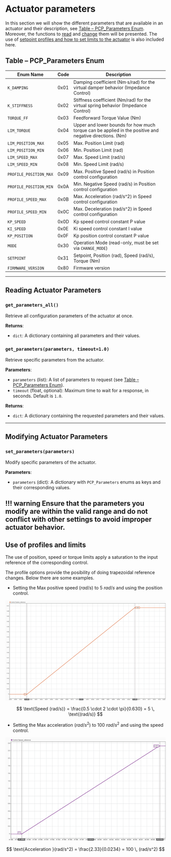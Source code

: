 # Actuator parameters

In this section we will show the different parameters that are available in an actuator and their description, see [Table – PCP_Parameters Enum](#table-pcp_parameters-enum). Moreover, the functions to [read](#reading-actuator-parameters) and [change](#modifying-actuator-parameters) them will be presented. The use of [setpoint profiles and how to set limits to the actuator](#use-of-profiles-and-limits) is also included here.

## Table – PCP_Parameters Enum

| Enum Name                | Code   | Description |
|--------------------------|--------|-------------|
| `K_DAMPING`              | 0x01   | Damping coefficient (Nm·s/rad) for the virtual damper behavior (Impedance Control) |
| `K_STIFFNESS`            | 0x02   | Stiffness coefficient (Nm/rad) for the virtual spring behavior (Impedance Control) |
| `TORQUE_FF`              | 0x03   | Feedforward Torque Value (Nm) |
| `LIM_TORQUE`             | 0x04   | Upper and lower bounds for how much torque can be applied in the positive and negative directions. (Nm) |
| `LIM_POSITION_MAX`       | 0x05   | Max. Position Limit (rad) |
| `LIM_POSITION_MIN`       | 0x06   | Min. Position Limit (rad) |
| `LIM_SPEED_MAX`          | 0x07   | Max. Speed Limit (rad/s) |
| `LIM_SPEED_MIN`          | 0x08   | Min. Speed Limit (rad/s) |
| `PROFILE_POSITION_MAX`   | 0x09   | Max. Positive Speed (rad/s) in Position control configuration |
| `PROFILE_POSITION_MIN`   | 0x0A   | Min. Negative Speed (rad/s) in Position control configuration |
| `PROFILE_SPEED_MAX`      | 0x0B   | Max. Acceleration (rad/s^2) in Speed control configuration |
| `PROFILE_SPEED_MIN`      | 0x0C   | Max. Deceleration (rad/s^2) in Speed control configuration |
| `KP_SPEED`               | 0x0D   | Kp speed control constant P value |
| `KI_SPEED`               | 0x0E   | Ki speed control constant I value |
| `KP_POSITION`            | 0x0F   | Kp position control constant P value |
| `MODE`                   | 0x30   | Operation Mode (read-only, must be set via `CHANGE_MODE`) |
| `SETPOINT`               | 0x31   | Setpoint, Position (rad), Speed (rad/s), Torque (Nm) |
| `FIRMWARE_VERSION`       | 0x80   | Firmware version |

---

## Reading Actuator Parameters

### `get_parameters_all()`

Retrieve all configuration parameters of the actuator at once.

**Returns**:
- `dict`: A dictionary containing all parameters and their values.

### `get_parameters(parameters, timeout=1.0)`

Retrieve specific parameters from the actuator.

**Parameters**:
- `parameters` (list): A list of parameters to request (see [Table – PCP_Parameters Enum](#table-pcp_parameters-enum)).
- `timeout` (float, optional): Maximum time to wait for a response, in seconds. Default is `1.0`.

**Returns**:
- `dict`: A dictionary containing the requested parameters and their values.

---

## Modifying Actuator Parameters

### `set_parameters(parameters)`

Modify specific parameters of the actuator.

**Parameters**:
- `parameters` (dict): A dictionary with `PCP_Parameters` enums as keys and their corresponding values.

!!! warning
    Ensure that the parameters you modify are within the valid range and do not conflict with other settings to avoid improper actuator behavior.
---


## Use of profiles and limits

The use of position, speed or torque limits apply a saturation to the input reference of the corresponding control.

The profile options provide the posibility of doing trapezoidal reference changes. Below there are some examples.

- Setting the Max positive speed $(rad/s)$ to 5 $rad/s$ and using the position control.

![Speed profile](../assets/images/Speed_profile.png)

$$
\text{Speed (rad/s)} = \frac{0.5 \cdot 2 \cdot \pi}{0.630} = 5 \, \text{(rad/s)}
$$

- Setting the Max acceleration $(rad/s^2)$ to 100 $rad/s^2$ and using the speed control.

![Acceleration profile](../assets/images/Acceleration_profile.png)

$$
\text{Acceleration }(rad/s^2) = \frac{2.33}{0.0234} = 100 \, (rad/s^2)
$$